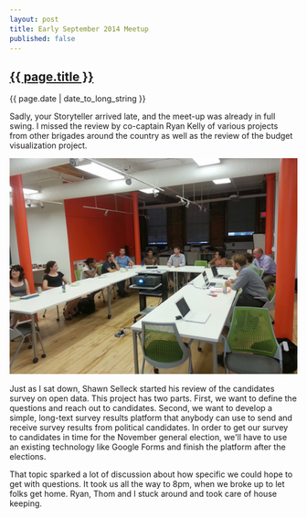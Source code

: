 ```yaml
---
layout: post
title: Early September 2014 Meetup
published: false
---
```


<h2><a href="{{ page.url }}">{{ page.title }}</a></h2>

{{ page.date | date_to_long_string }}

Sadly, your Storyteller arrived late, and the meet-up was already in full swing. I missed the review by co-captain Ryan Kelly of various projects from other brigades around the country as well as the review of the budget visualization project. 

![About a dozen people sitting around a horseshoe shaped table](../images/photos/20140902_185445-600.jpg)

Just as I sat down, Shawn Selleck started his review of the candidates survey on open data. This project has two parts. First, we want to define the questions and reach out to candidates. Second, we want to develop a simple, long-text survey results platform that anybody can use to send and receive survey results from political candidates. In order to get our survey to candidates in time for the November general election, we'll have to use an existing technology like Google Forms and finish the platform after the elections.

That topic sparked a lot of discussion about how specific we could hope to get with questions. It took us all the way to 8pm, when we broke up to let folks get home. Ryan, Thom and I stuck around and took care of house keeping.
